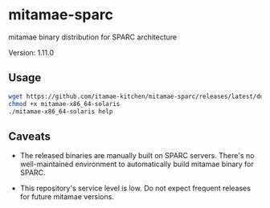 # mitamae-sparc

mitamae binary distribution for SPARC architecture

Version: 1.11.0

## Usage

```bash
wget https://github.com/itamae-kitchen/mitamae-sparc/releases/latest/download/mitamae-x86_64-solaris
chmod +x mitamae-x86_64-solaris
./mitamae-x86_64-solaris help
```

## Caveats

* The released binaries are manually built on SPARC servers.
  There's no well-maintained environment to automatically build mitamae binary for SPARC.

* This repository's service level is low.
  Do not expect frequent releases for future mitamae versions.
